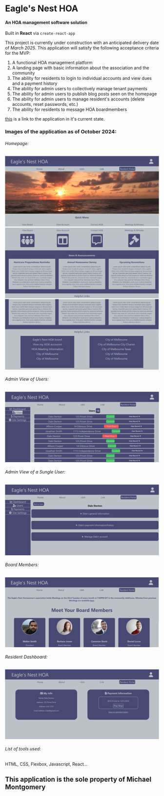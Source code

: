 # Eagle's Nest HOA
#### An HOA management software solution 

Built in **React** via `create-react-app`

This project is currently under construction with an anticipated delivery date of *March 2025*. This application will satisfy the following acceptance criteria for the MVP:

1. A functional HOA management platform
2. A landing page with basic information about the association and the community
3. The ability for residents to login to individual accounts and view dues and a payment history
4. The ability for admin users to collectively manage tenant payments
5. The ability for admin users to publish blog posts seen on the homepage
6. The ability for admin users to manage resident's accounts (delete accounts, reset passwords, etc.)
7. The ability for residents to message HOA boardmembers

[this](https://michael-montgomery.github.io/eaglesnest/) is a link to the application in it's current state.

### Images of the application as of October 2024:

###### Homepage:
![image of homepage](./readmeAssets/homepage_1.png "Homepage")
![image of homepage](./readmeAssets/homepage_2.png "Homepage")
![image of homepage](./readmeAssets/homepage_3.png "Homepage")

###### Admin View of Users:
![Admin View of Users](./readmeAssets/Admin_users.png "Admin Page")

###### Admin View of a Sungle User:
![Admin View of Single User](./readmeAssets/Admin_Single_user.png "Admin Page")

###### Board Members:
![Board Members](./readmeAssets/Boardmembers_1.png "Board Members")

###### Resident Dashboard:

![image of homepage](./readmeAssets/Residents_dashboard.png "Resident Dashboard")

###### List of tools used:

HTML, CSS, Flexbox, Javascript, React...


## This application is the sole property of Michael Montgomery
